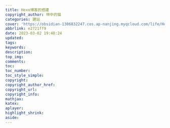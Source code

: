 ```yaml
---
title: Hexo博客的搭建
copyright_author: 林中的猫
categories: 建站
cover: 'https://obsidian-1306832247.cos.ap-nanjing.myqcloud.com/life/Home01.jpg'
abbrlink: e2721ff9
date: 2023-03-02 19:48:24
updated:
tags:
keywords:
description:
top_img:
comments:
toc:
toc_number:
toc_style_simple:
copyright:
copyright_author_href:
copyright_url:
copyright_info:
mathjax:
katex:
aplayer:
highlight_shrink:
aside:
---
```

